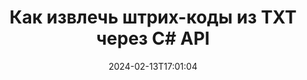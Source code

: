 ---
############################# Static ############################
layout: "auto-gen-parser"
date: 2024-02-13T17:01:04
draft: false
otherformats: 

############################# Head ############################
head_title: "Извлечение штрих-кодов из TXT через C# API"
head_description: "GroupDocs.Parser for .NET API позволяет разработчикам программного обеспечения извлекать штрих-коды из TXT и других документов в приложениях C#."

############################# Header ############################
title: "Как извлечь штрих-коды из TXT через C# API"
description: "GroupDocs.Parser for .NET API позволяет разработчикам программного обеспечения извлекать штрих-коды из TXT и многих других документов."
bg_image: "https://cms.admin.containerize.com/templates/aspose/App_Themes/V3/images/bg/header1.png"
bg_overlay: false
button:
    enable: true
    icon: "fas fa-arrow-down"
    label: "Скачать бесплатную пробную версию"
    link: "https://downloads.groupdocs.com/parser/net"

############################# SubMenu ############################
submenu:
    enable: true

    left:
        img_alt: "GroupDocs.Parser for .NET"
        image: "https://cms.admin.containerize.com/templates/groupdocs/images/product-logos/90x90-noborder/groupdocs-parser-net.png"
        product: "GroupDocs.Parser"
        platform: ".NET"

    middle:
        button:

            # button loop
            - link: "https://apireference.groupdocs.com/parser/net"
              text: "Справочник по API"

            # button loop
            - link: "https://github.com/groupdocs-parser"
              text: "Примеры кода"

            # button loop
            - link: "https://products.groupdocs.app/parser/family"
              text: "Живые демонстрации"

            # button loop
            - link: "https://purchase.groupdocs.com/pricing/parser/net"
              text: "Цены"

    right:
        link_download: "https://downloads.groupdocs.com/parser"
        link_learn: "https://docs.groupdocs.com/parser/net"
        link_buy: "https://purchase.groupdocs.com"

############################# About ############################
about:
    enable: true
    title: "Как извлечь штрих-коды из TXT файлов .NET API?"
    content: |
        Штрих-коды представляют собой машиночитаемое представление цифр и символов, которые широко используются во всем мире во многих контекстах, таких как извлечение и идентификация продуктов, отслеживание автомобильных запчастей, управление запасами и т. д. GroupDocs.Parser for .NET — это мощный API, который помогает разработчикам разрабатывать решения для извлечения текста, изображений и штрих-кодов из различных типов поддерживаемых форматов документов, таких как PDF, электронные письма, электронные книги, форматы Microsoft Office: Word (DOC, DOCX) , PowerPoint (PPT, PPTX), Excel (XLS, XLSX), электронные письма (EML, MSG) и многие другие форматы. API .NET включает поддержку нескольких расширенных функций анализа документов, таких как поиск текста по ключевым словам, точное извлечение текста, извлечение текста в формате HTML или Markdown, извлечение текстовых областей с координатами, извлечение метаданных или штрих-кодов и т. д.
        
        

############################# Steps ############################
steps:
    enable: true
    title_left: "Извлечь штрих-коды из TXT в .NET"
    content_left: |
        [GroupDocs.Parser for .NET](/ru/parser/net/) позволяет разработчикам C# извлекать штрих-коды из файла TXT, выполняя несколько простых шагов. .
        
        * Создать объект [Parser](https://reference.groupdocs.com/net/parser/groupdocs.parser/parser) для исходного документа;
        * Проверьте, поддерживает ли файл извлечение штрих-кода;
        * Вызовите метод [GetBarcodes](https://reference.groupdocs.com/parser/net/groupdocs.parser/parser/methods/getbarcodes) и получите коллекцию [PageBarcodeArea](https://reference.groupdocs.com/parser/net/groupdocs.parser.data/pagebarcodearea) объектов;
        * Переберите коллекцию и получите значение штрих-кода.

    title_right: "Узнать больше про извлечение штрих-кодов"
    content_right: |
        * <a href="https://docs.groupdocs.com/parser/net/extract-barcodes-from-document/">Как извлечь штрих-коды из документа в C#</a>
        * <a href="https://docs.groupdocs.com/parser/net/extract-barcodes-from-document-page/">Как извлечь штрих-коды из страницы документа в C#</a>
        * <a href="https://docs.groupdocs.com/parser/net/extract-barcodes-from-document-page-area/">Как извлечь штрих-коды из области страницы документа в C#</a>
    
    code: |
     {{% parser/additional-styles %}}
     {{< parser/code-parser title="Как извлекать штрих-коды из файла TXT, используя пример кода C#">}}

        ```csharp    
        // Извлечь штрих-коды из файла TXT с помощью API GroupDocs.Parser
        // Создайте экземпляр класса Parser
        using (Parser parser = new Parser(Constants.SamplePdfWithBarcodes)) {
            // Проверьте, поддерживает ли файл извлечение штрих-кода.
            if (!parser.Features.Barcodes) {
                Console.WriteLine("Файл не поддерживает извлечение штрих-кода.");
                return;
            }

            // Извлекайте штрих-коды из файла.
            IEnumerable<PageBarcodeArea> barcodes = parser.GetBarcodes();

            // Итерация по штрих-кодам
            foreach (PageBarcodeArea barcode in barcodes) {
                // Распечатать индекс страницы
                Console.WriteLine("Page: " + barcode.Page.Index.ToString());
                // Распечатать значение штрих-кода
                Console.WriteLine("Value: " + barcode.Value);
            }
        }
        ```
     {{< /parser/code-parser >}}

############################# More ############################
more:
    enable: true
    title_left: "Системные Требования"
    content_left: |
        GroupDocs.Parser for .NET API поддерживаются на всех основных платформах и операционных системах. Перед выполнением приведенного ниже кода убедитесь, что в вашей системе установлены следующие предварительные компоненты.
        
        * Операционные системы: Microsoft Windows, Linux, MacOS
        * Среды разработки: Microsoft Visual Studio, Xamarin, MonoDevelop
        * Фреймворки
        * Загрузите последнюю версию GroupDocs.Parser for .NET из [Nuget](https://www.nuget.org/packages/groupdocs.parser)

    title_right: "Зачем использовать GroupDocs.Parser for .NET"
    content_right: |
        * Поддержка извлечения простого текста из любых поддерживаемых документов    
        * Парсинг документов по пользовательским шаблонам    
        * Полная поддержка извлечения структурированного текста    
        * Текстовый поиск по ключевому слову и регулярному выражению    
        * Извлечение форматированного текста, метаданных, изображений, контейнеров и вложений    
        * Извлечение оглавления для некоторых поддерживаемых форматов документов    
        * Парсинг данных форм из PDF-документов    
        * Извлечение гиперссылок из документа   

############################# Demos ############################
demos:
    enable: true
    title: "Демонстрации в реальном времени — извлечение штрих-кодов из TXT в Интернете"
    content: |
       Извлекайте штрих-коды из файла TXT прямо сейчас, посетив веб-сайт [GroupDocs.Parser Live Demos](https://products.groupdocs.app/parser/barcodes/txt).
       Живая демонстрация имеет следующие преимущества.
        
############################# About Formats ############################
about_formats:
    enable: true

############################# More Formats ############################
more_formats:
    enable: true
    title: "Извлечение штрих-кодов из других форматов документов"
    content: |
        .NET API анализа документов и извлечения штрих-кодов для форматов файлов и изображений. Извлеките данные для некоторых популярных форматов файлов, как указано ниже.

############################# Back to top ###############################
back_to_top:
    enable: true
---